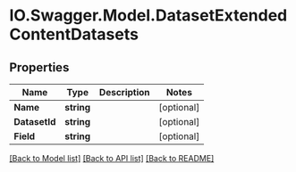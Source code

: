 # IO.Swagger.Model.DatasetExtendedContentDatasets
## Properties

Name | Type | Description | Notes
------------ | ------------- | ------------- | -------------
**Name** | **string** |  | [optional] 
**DatasetId** | **string** |  | [optional] 
**Field** | **string** |  | [optional] 

[[Back to Model list]](../README.md#documentation-for-models) [[Back to API list]](../README.md#documentation-for-api-endpoints) [[Back to README]](../README.md)

